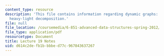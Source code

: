 ```yaml
---
content_type: resource
description: 'This file contains information regarding dynamic graphs: link-cut trees,
  heavy-light decomposition.'
file: null
file_location: /coursemedia/6-851-advanced-data-structures-spring-2012/d614c2defb1bbbbed77c967843637267_MIT6_851S12_Lec19.pdf
file_type: application/pdf
resourcetype: Document
title: Lecture 19 Notes
uid: d614c2de-fb1b-bbbe-d77c-967843637267
---
```

